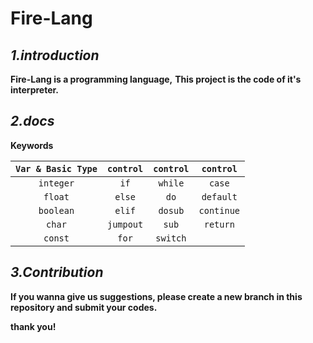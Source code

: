 # Fire-Lang



## *1.introduction*

__Fire-Lang is a programming language,__
__This project is the code of it's interpreter.__

## *2.docs*

**Keywords**



|`Var & Basic Type`|`control`|`control`|`control`|
|:----:|:----:|:----:|:----:|
|`integer`|`if`|`while`|`case`|
|`float`|`else`|`do`|`default`|
|`boolean`|`elif`|`dosub`|`continue`|
|`char`|`jumpout`|`sub`|`return`|
|`const`|`for`|`switch`|` `|

## *3.Contribution*

__If you wanna give us suggestions, please create a new branch in this repository and submit your codes.__

__thank you!__

